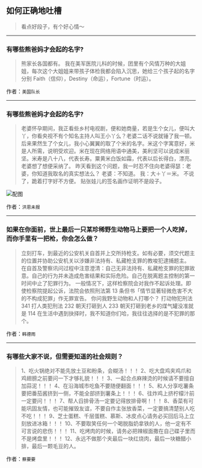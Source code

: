 ## 如何正确地吐槽

> 看点好段子，有个好心情～


 
---

### 有哪些熊爸妈才会起的名字?

> 熊家长各国都有。
> 我在美军医院儿科的时候，团里有个风情万种的大姐姐，每次这个大姐姐来带孩子体检我都会陷入沉思，她给三个孩子起的名字分别 Faith（信仰），Destiny（命运），Fortune（时运）。


作者：`美国队长`

---

### 有哪些熊爸妈才会起的名字?

> 老婆怀孕期间，我正看些乡村电视剧，便和她商量，若是生个女儿，便叫大丫，你看央视不有个知名主持人叫王小丫么？老婆二话不说就锤了我一顿。
> 后来果然生了个女儿，我小心翼翼的取了个米的名字。米这个字寓意好，米是人所需，说明受欢迎。米在现在网络用语中通美，美利坚可以说成米丽坚。米寿是八十八，代表长寿。粟黄米白饭如霜，代表以后长得白，漂亮。老婆想了想便采纳了。
> 昨天看到这个问题，我一时忍不住向老婆得瑟：老婆，你知道我取名的真实想法么？
> 老婆：不知道。
> 我：大＋丫＝米。
> 不说了，跪着打字好不方便。
> 贴张娃儿的签名画作证明不是段子。



![配图](http://pic3.zhimg.com/70/v2-55be4e3a3e0e36752164e5038be0ce2e_b.jpg)


作者：`洪恩未报`

---

### 如果在你面前，世上最后一只某珍稀野生动物马上要把一个人吃掉，而你手里有一把枪，你会怎么做？

> 立刻打车，到最近的公安机关自首并上交所持枪支。如有必要，须交代题主的位置并协助公安机关以涉嫌非法持有、私藏枪支罪的教唆犯逮捕题主。
> 在自首及警察讯问过程中注意澄清：自己无非法持有、私藏枪支罪的犯罪故意。自己的行为并未造成危害结果和实际危险。自己在脱离题主控制的第一时间中止了犯罪行为。
> 一般情况下，这样检察院会对我作不起诉处理。即使检察院提起公诉，法院会依照刑法第 13 条但书「情节显著轻微危害不大的不构成犯罪」作无罪宣告。
> 你问我野生动物和人打哪个？
> 打动物犯刑法 341
> 打人类犯刑法 232
> 朝天打砸到人 233
> 朝天打砸到老乡的煤气罐没准就是 114
> 在生活中遇到抉择时，我不知道你们哈，我往往选择的是不犯罪的那个。


作者：`韩德雨`

---

### 有哪些大家不说，但需要知道的社会规则？

> 1、吃火锅绝对不能先放土豆和粉条，会糊汤！！！
> 2、吃大盘鸡夹鸡爪和鸡翅膀之前要问一下才够礼貌！！！
> 3、一起合点麻辣烫的时候请不要擅自加蒜泥！！！
> 4、在沿海城市吃鱼不要随便翻面！！！
> 5、和人分享吃薯条要把番茄酱挤到一侧，不能全部挤到薯条上！！！
> 6、往炸鸡上挤柠檬汁前一定要问！！！
> 7、帮人舀排骨汤一定要记得放排骨啊！！！
> 8、香菜有可能巩固友情，也可能摧毁友谊，不要自作主张放香菜，一定要搞清楚别人吃不吃！！！
> 9、芝士蛋糕、千层蛋糕、慕斯、冰皮点心请务必买回后马上立刻放进冰箱！！！
> 10、不要取笑任何一个喝脱脂奶拿铁的人，他一定有不可言说的悲伤！！！
> 11、吃烤肉的时候，请务必把辣椒面撒在自己碟子里而不是烤盘里！！！
> 12、永远不做那个夹最后一块红烧肉，最后一块糖醋小排，最后一颗毛豆的人。


作者：`蔡要要`